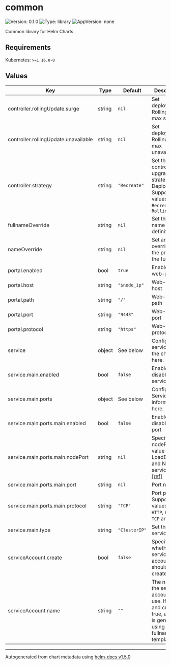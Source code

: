 # common

![Version: 0.1.0](https://img.shields.io/badge/Version-0.1.0-informational?style=flat-square) ![Type: library](https://img.shields.io/badge/Type-library-informational?style=flat-square) ![AppVersion: none](https://img.shields.io/badge/AppVersion-none-informational?style=flat-square)

Common library for Helm Charts

## Requirements

Kubernetes: `>=1.16.0-0`

## Values

| Key | Type | Default | Description |
|-----|------|---------|-------------|
| controller.rollingUpdate.surge | string | `nil` | Set deployment RollingUpdate max surge |
| controller.rollingUpdate.unavailable | string | `nil` | Set deployment RollingUpdate max unavailable |
| controller.strategy | string | `"Recreate"` | Set the controller upgrade strategy. For Deployments, Supported values are `Recreate` and `RollingUpdate` |
| fullnameOverride | string | `nil` | Set the entire name definition |
| nameOverride | string | `nil` | Set an override for the prefix of the fullname |
| portal.enabled | bool | `true` | Enable the web-portal |
| portal.host | string | `"$node_ip"` | Web-portal host |
| portal.path | string | `"/"` | Web-portal path |
| portal.port | string | `"9443"` | Web-portal port |
| portal.protocol | string | `"https"` | Web-portal protocol |
| service | object | See below | Configure the services for the chart here. |
| service.main.enabled | bool | `false` | Enables or disables the service |
| service.main.ports | object | See below | Configure the Service port information here. |
| service.main.ports.main.enabled | bool | `false` | Enables or disables the port |
| service.main.ports.main.nodePort | string | `nil` | Specify the nodePort value for the LoadBalancer and NodePort service types. [[ref]](https://kubernetes.io/docs/concepts/services-networking/service/#type-nodeport) |
| service.main.ports.main.port | string | `nil` | Port number |
| service.main.ports.main.protocol | string | `"TCP"` | Port protocol. Supported values are `HTTP`, `HTTPS`, `TCP` and `UDP` |
| service.main.type | string | `"ClusterIP"` | Set the service type |
| serviceAccount.create | bool | `false` | Specifies whether a service account should be created |
| serviceAccount.name | string | `""` | The name of the service account to use. If not set and create is true, a name is generated using the fullname template |

----------------------------------------------
Autogenerated from chart metadata using [helm-docs v1.5.0](https://github.com/norwoodj/helm-docs/releases/v1.5.0)
